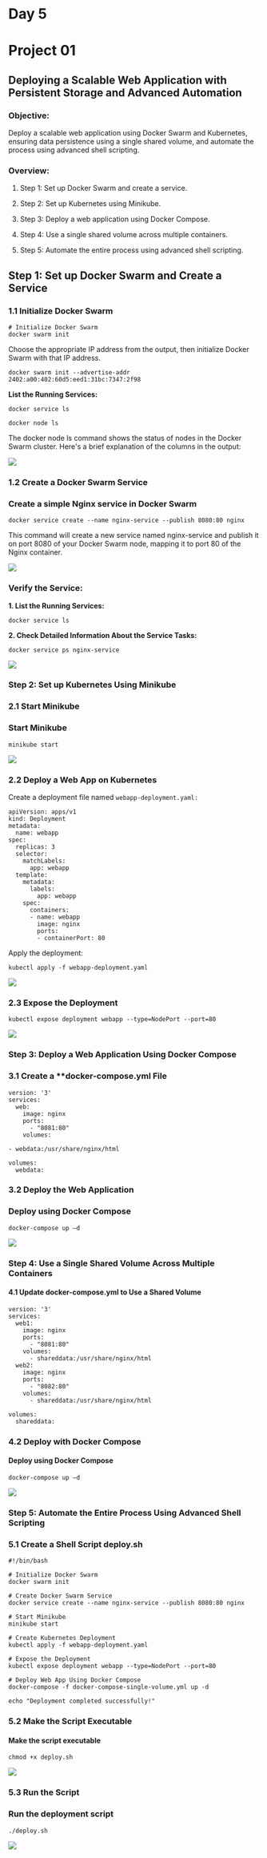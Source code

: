 # Day 5 

# Project 01 

## Deploying a Scalable Web Application with Persistent Storage and Advanced Automation

### Objective:
Deploy a scalable web application using Docker Swarm and Kubernetes, ensuring data persistence using a single shared volume, and automate the process using advanced shell scripting.

### Overview:
1. Step 1: Set up Docker Swarm and create a service.

2. Step 2: Set up Kubernetes using Minikube.

3. Step 3: Deploy a web application using Docker Compose.

4. Step 4: Use a single shared volume across multiple containers.

5. Step 5: Automate the entire process using advanced shell scripting.

## Step 1: Set up Docker Swarm and Create a Service

### 1.1 Initialize Docker Swarm

```
# Initialize Docker Swarm
docker swarm init
```
Choose the appropriate IP address from the output, then initialize Docker Swarm with that IP address.

```
docker swarm init --advertise-addr 2402:a00:402:60d5:eed1:31bc:7347:2f98
```

**List the Running Services:**

```
docker service ls
```
```
docker node ls
```
The docker node ls command shows the status of nodes in the Docker Swarm cluster. Here's a brief explanation of the columns in the output:

![](images/1.png)

### 1.2 Create a Docker Swarm Service

### Create a simple Nginx service in Docker Swarm

```
docker service create --name nginx-service --publish 8080:80 nginx
```

This command will create a new service named nginx-service and publish it on port 8080 of your Docker Swarm node, mapping it to port 80 of the Nginx container.


![](images/2.png)

### Verify the Service:

**1. List the Running Services:**

```
docker service ls
```

**2. Check Detailed Information About the Service Tasks:**

```
docker service ps nginx-service
```

![](images/3.png)

### Step 2: Set up Kubernetes Using Minikube

### 2.1 Start Minikube

### Start Minikube

```
minikube start
```

![](images/4.png)

### 2.2 Deploy a Web App on Kubernetes

Create a deployment file named `webapp-deployment.yaml:`

```
apiVersion: apps/v1
kind: Deployment
metadata:
  name: webapp
spec:
  replicas: 3
  selector:
    matchLabels:
      app: webapp
  template:
    metadata:
      labels:
        app: webapp
    spec:
      containers:
      - name: webapp
        image: nginx
        ports:
        - containerPort: 80
```

Apply the deployment:

```
kubectl apply -f webapp-deployment.yaml
```

![](images/5.png)

### 2.3 Expose the Deployment

```
kubectl expose deployment webapp --type=NodePort --port=80
```
![](images/6.png)

### Step 3: Deploy a Web Application Using Docker Compose

### 3.1 Create a **docker-compose.yml File

```
version: '3'
services:
  web:
    image: nginx
    ports:
      - "8081:80"
    volumes:

- webdata:/usr/share/nginx/html

volumes:
  webdata:
```

### 3.2 Deploy the Web Application

### Deploy using Docker Compose

```
docker-compose up –d
```
![](images/7.png)

### Step 4: Use a Single Shared Volume Across Multiple Containers

#### 4.1 Update docker-compose.yml to Use a Shared Volume

```
version: '3'
services:
  web1:
    image: nginx
    ports:
      - "8081:80"
    volumes:
      - shareddata:/usr/share/nginx/html
  web2:
    image: nginx
    ports:
      - "8082:80"
    volumes:
      - shareddata:/usr/share/nginx/html

volumes:
  shareddata:
```
### 4.2 Deploy with Docker Compose

#### Deploy using Docker Compose

```
docker-compose up –d
```
![](images/8.png)

### Step 5: Automate the Entire Process Using Advanced Shell Scripting

### 5.1 Create a Shell Script deploy.sh

```
#!/bin/bash

# Initialize Docker Swarm
docker swarm init

# Create Docker Swarm Service
docker service create --name nginx-service --publish 8080:80 nginx

# Start Minikube
minikube start

# Create Kubernetes Deployment
kubectl apply -f webapp-deployment.yaml

# Expose the Deployment
kubectl expose deployment webapp --type=NodePort --port=80

# Deploy Web App Using Docker Compose
docker-compose -f docker-compose-single-volume.yml up -d

echo "Deployment completed successfully!"
```
### 5.2 Make the Script Executable

#### Make the script executable

```
chmod +x deploy.sh
```
![](images/9.png)

### 5.3 Run the Script

### Run the deployment script

```
./deploy.sh
```
![](images/10.png)







